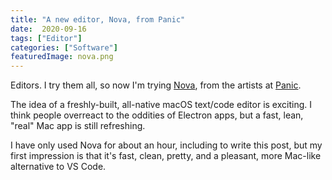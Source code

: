 ```yaml
---
title: "A new editor, Nova, from Panic"
date:  2020-09-16
tags: ["Editor"]
categories: ["Software"]
featuredImage: nova.png
---
```


Editors. I try them all, so now I'm trying [Nova](https://nova.app), from the artists at [Panic](https://panic.com).

The idea of a freshly-built, all-native macOS text/code editor is exciting. I think people overreact to the oddities of Electron apps, but a fast, lean, "real" Mac app is still refreshing.

I have only used Nova for about an hour, including to write this post, but my first impression is that it's fast, clean, pretty, and a pleasant, more Mac-like alternative to VS Code.

